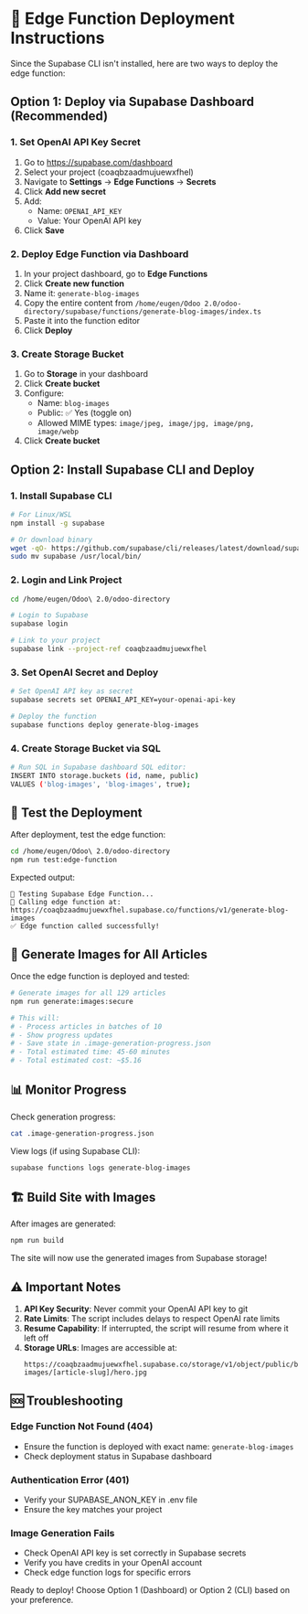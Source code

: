 # 🚀 Edge Function Deployment Instructions

Since the Supabase CLI isn't installed, here are two ways to deploy the edge function:

## Option 1: Deploy via Supabase Dashboard (Recommended)

### 1. Set OpenAI API Key Secret
1. Go to https://supabase.com/dashboard
2. Select your project (coaqbzaadmujuewxfhel)
3. Navigate to **Settings** → **Edge Functions** → **Secrets**
4. Click **Add new secret**
5. Add:
   - Name: `OPENAI_API_KEY`
   - Value: Your OpenAI API key
6. Click **Save**

### 2. Deploy Edge Function via Dashboard
1. In your project dashboard, go to **Edge Functions**
2. Click **Create new function**
3. Name it: `generate-blog-images`
4. Copy the entire content from `/home/eugen/Odoo 2.0/odoo-directory/supabase/functions/generate-blog-images/index.ts`
5. Paste it into the function editor
6. Click **Deploy**

### 3. Create Storage Bucket
1. Go to **Storage** in your dashboard
2. Click **Create bucket**
3. Configure:
   - Name: `blog-images`
   - Public: ✅ Yes (toggle on)
   - Allowed MIME types: `image/jpeg, image/jpg, image/png, image/webp`
4. Click **Create bucket**

## Option 2: Install Supabase CLI and Deploy

### 1. Install Supabase CLI
```bash
# For Linux/WSL
npm install -g supabase

# Or download binary
wget -qO- https://github.com/supabase/cli/releases/latest/download/supabase_linux_amd64.tar.gz | tar xvz
sudo mv supabase /usr/local/bin/
```

### 2. Login and Link Project
```bash
cd /home/eugen/Odoo\ 2.0/odoo-directory

# Login to Supabase
supabase login

# Link to your project
supabase link --project-ref coaqbzaadmujuewxfhel
```

### 3. Set OpenAI Secret and Deploy
```bash
# Set OpenAI API key as secret
supabase secrets set OPENAI_API_KEY=your-openai-api-key

# Deploy the function
supabase functions deploy generate-blog-images
```

### 4. Create Storage Bucket via SQL
```bash
# Run SQL in Supabase dashboard SQL editor:
INSERT INTO storage.buckets (id, name, public)
VALUES ('blog-images', 'blog-images', true);
```

## 🧪 Test the Deployment

After deployment, test the edge function:

```bash
cd /home/eugen/Odoo\ 2.0/odoo-directory
npm run test:edge-function
```

Expected output:
```
🧪 Testing Supabase Edge Function...
📡 Calling edge function at: https://coaqbzaadmujuewxfhel.supabase.co/functions/v1/generate-blog-images
✅ Edge function called successfully!
```

## 🎨 Generate Images for All Articles

Once the edge function is deployed and tested:

```bash
# Generate images for all 129 articles
npm run generate:images:secure

# This will:
# - Process articles in batches of 10
# - Show progress updates
# - Save state in .image-generation-progress.json
# - Total estimated time: 45-60 minutes
# - Total estimated cost: ~$5.16
```

## 📊 Monitor Progress

Check generation progress:
```bash
cat .image-generation-progress.json
```

View logs (if using Supabase CLI):
```bash
supabase functions logs generate-blog-images
```

## 🏗️ Build Site with Images

After images are generated:
```bash
npm run build
```

The site will now use the generated images from Supabase storage!

## ⚠️ Important Notes

1. **API Key Security**: Never commit your OpenAI API key to git
2. **Rate Limits**: The script includes delays to respect OpenAI rate limits
3. **Resume Capability**: If interrupted, the script will resume from where it left off
4. **Storage URLs**: Images are accessible at:
   ```
   https://coaqbzaadmujuewxfhel.supabase.co/storage/v1/object/public/blog-images/[article-slug]/hero.jpg
   ```

## 🆘 Troubleshooting

### Edge Function Not Found (404)
- Ensure the function is deployed with exact name: `generate-blog-images`
- Check deployment status in Supabase dashboard

### Authentication Error (401)
- Verify your SUPABASE_ANON_KEY in .env file
- Ensure the key matches your project

### Image Generation Fails
- Check OpenAI API key is set correctly in Supabase secrets
- Verify you have credits in your OpenAI account
- Check edge function logs for specific errors

Ready to deploy! Choose Option 1 (Dashboard) or Option 2 (CLI) based on your preference.